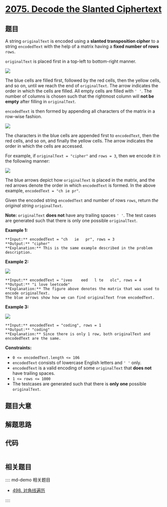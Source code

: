 # [2075. Decode the Slanted Ciphertext](https://leetcode.com/problems/decode-the-slanted-ciphertext)

## 题目

A string `originalText` is encoded using a **slanted transposition cipher** to
a string `encodedText` with the help of a matrix having a **fixed number of
rows** `rows`.

`originalText` is placed first in a top-left to bottom-right manner.

![](https://assets.leetcode.com/uploads/2021/11/07/exa11.png)

The blue cells are filled first, followed by the red cells, then the yellow
cells, and so on, until we reach the end of `originalText`. The arrow
indicates the order in which the cells are filled. All empty cells are filled
with `' '`. The number of columns is chosen such that the rightmost column
will **not be empty** after filling in `originalText`.

`encodedText` is then formed by appending all characters of the matrix in a
row-wise fashion.

![](https://assets.leetcode.com/uploads/2021/11/07/exa12.png)

The characters in the blue cells are appended first to `encodedText`, then the
red cells, and so on, and finally the yellow cells. The arrow indicates the
order in which the cells are accessed.

For example, if `originalText = "cipher"` and `rows = 3`, then we encode it in
the following manner:

![](https://assets.leetcode.com/uploads/2021/10/25/desc2.png)

The blue arrows depict how `originalText` is placed in the matrix, and the red
arrows denote the order in which `encodedText` is formed. In the above
example, `encodedText = "ch ie pr"`.

Given the encoded string `encodedText` and number of rows `rows`, return _the
original string_ `originalText`.

**Note:** `originalText` **does not** have any trailing spaces `' '`. The test
cases are generated such that there is only one possible `originalText`.



**Example 1:**

    
    
    **Input:** encodedText = "ch   ie   pr", rows = 3
    **Output:** "cipher"
    **Explanation:** This is the same example described in the problem description.
    

**Example 2:**

![](https://assets.leetcode.com/uploads/2021/10/26/exam1.png)

    
    
    **Input:** encodedText = "iveo    eed   l te   olc", rows = 4
    **Output:** "i love leetcode"
    **Explanation:** The figure above denotes the matrix that was used to encode originalText. 
    The blue arrows show how we can find originalText from encodedText.
    

**Example 3:**

![](https://assets.leetcode.com/uploads/2021/10/26/eg2.png)

    
    
    **Input:** encodedText = "coding", rows = 1
    **Output:** "coding"
    **Explanation:** Since there is only 1 row, both originalText and encodedText are the same.
    



**Constraints:**

  * `0 <= encodedText.length <= 106`
  * `encodedText` consists of lowercase English letters and `' '` only.
  * `encodedText` is a valid encoding of some `originalText` that **does not** have trailing spaces.
  * `1 <= rows <= 1000`
  * The testcases are generated such that there is **only one** possible `originalText`.


## 题目大意

## 解题思路

## 代码

```javascript

```

## 相关题目

:::: md-demo 相关题目
- [498. 对角线遍历](./0498.md)

::::
